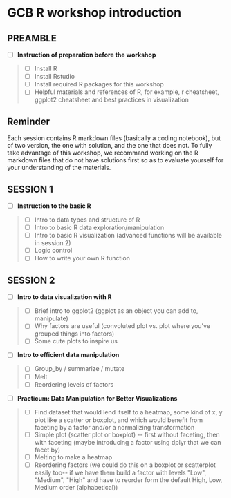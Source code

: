 # GCB R workshop introduction

## PREAMBLE

+ [ ] **Instruction of preparation before the workshop**
> + [ ] Install R
> + [ ] Install Rstudio
> + [ ] Install required R packages for this workshop
> + [ ] Helpful materials and references of R, for example, r cheatsheet, ggplot2 cheatsheet and best practices in visualization

## Reminder

Each session contains R markdown files (basically a coding notebook), but of two version, the one with solution, and the one that does not. To fully take advantage of this workshop, we recommand working on the R markdown files that do not have solutions first so as to evaluate yourself for your understanding of the materials.

## SESSION 1

+ [ ] **Instruction to the basic R**
> + [ ] Intro to data types and structure of R
> + [ ] Intro to basic R data exploration/manipulation
> + [ ] Intro to basic R visualization (advanced functions will be available in session 2)
> + [ ] Logic control
> + [ ] How to write your own R function

## SESSION 2 

+  [ ] **Intro to data visualization with R**
> + [ ] Brief intro to ggplot2 (ggplot as an object you can add to, manipulate)
> + [ ] Why factors are useful (convoluted plot vs. plot where you've grouped things into factors)
> + [ ] Some cute plots to inspire us
+ [ ] **Intro to efficient data manipulation**
> + [ ] Group_by / summarize / mutate
> + [ ] Melt
> + [ ] Reordering levels of factors
+ [ ] **Practicum: Data Manipulation for Better Visualizations**
> + [ ] Find dataset that would lend itself to a heatmap, some kind of x, y plot like a scatter or boxplot, and which would benefit from faceting by a factor and/or a normalizing transformation  
> + [ ] Simple plot (scatter plot or boxplot) -- first without faceting, then with faceting (maybe introducing a factor using dplyr that we can facet by)
> + [ ] Melting to make a heatmap 
> + [ ] Reordering factors (we could do this on a boxplot or scatterplot easily too-- if we have them build a factor with levels "Low", "Medium", "High" and have to reorder form the default High, Low, Medium order (alphabetical))
